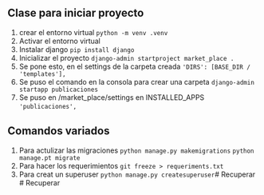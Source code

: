 ## Clase para iniciar proyecto

1. crear el entorno virtual  `python -m venv .venv`
2. Activar el entorno virtual
3. Instalar django `pip install django`
4. Inicializar el proyecto `django-admin startproject market_place .`
5. Se pone esto, en el settings de la carpeta creada `'DIRS': [BASE_DIR / 'templates'],`
6. Se puso el comando en la consola para crear una carpeta `django-admin startapp publicaciones`
7. Se puso en /market_place/settings en INSTALLED_APPS `'publicaciones',`


## Comandos variados
1. Para actulizar las migraciones `python manage.py makemigrations` `python manage.pt migrate`
2. Para hacer los requerimientos `git freeze > requeriments.txt`
3. Para creat un superuser `python manage.py createsuperuser`#   R e c u p e r a r  
 #   R e c u p e r a r  
 